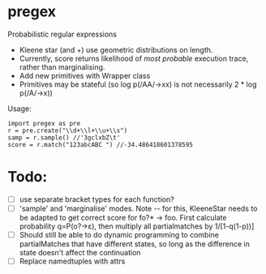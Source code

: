 # pregex
Probabilistic regular expressions

- Kleene star (and +) use geometric distributions on length. 
- Currently, score returns likelihood of *most probable* execution trace, rather than marginalising.
- Add new primitives with Wrapper class
- Primitives may be stateful (so log p(/AA/->xx) is not necessarily 2 * log p(/A/->x))

Usage:

```
import pregex as pre
r = pre.create("\\d+\\l+\\u+\\s")
samp = r.sample() //'3gclxbZ\t'
score = r.match("123abcABC ") //-34.486418601378595
```

# Todo:
- [ ] use separate bracket types for each function?
- [ ] 'sample' and 'marginalise' modes.
Note -- for this, KleeneStar needs to be adapted to get correct score for fo?* -> foo.
First calculate probability q=P(o?->ε), then multiply all partialmatches by 1/[1-q(1-p))]
- [ ] Should still be able to do dynamic programming to combine partialMatches that have different states, so long as the difference in state doesn't affect the continuation
- [ ] Replace namedtuples with attrs

